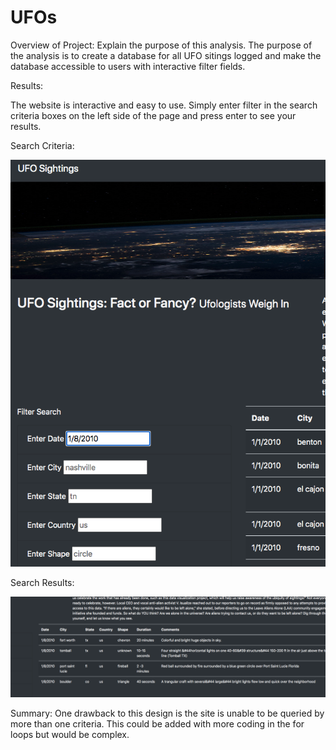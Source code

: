 # UFOs

Overview of Project: Explain the purpose of this analysis.
The purpose of the analysis is to create a database for all UFO sitings logged and make the database accessible to users with interactive filter fields. 

Results:

The website is interactive and easy to use. Simply enter filter in the search criteria boxes on the left side of the page and press enter to see your results.

Search Criteria:


![](static/images/Enter_Field.png)

Search Results:


![](static/images/Results.png)


Summary: 
One drawback to this design is the site  is unable to be queried by more than one criteria. This could be added with more coding in the for loops but would be complex. 
